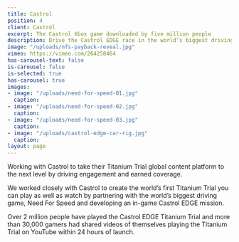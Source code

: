 ```yaml
---
title: Castrol
position: 4
client: Castrol
excerpt: The Castrol Xbox game downloaded by five million people
description: Drive the Castrol EDGE race in the world’s biggest driving game
image: "/uploads/nfs-payback-reveal.jpg"
vimeo: https://vimeo.com/264258464
has-carousel-text: false
is-carousel: false
is-selected: true
has-carousel: true
images:
- image: "/uploads/need-for-speed-01.jpg"
  caption: 
- image: "/uploads/need-for-speed-02.jpg"
  caption: 
- image: "/uploads/need-for-speed-03.jpg"
  caption: 
- image: "/uploads/castrol-edge-car-rig.jpg"
  caption: 
layout: page
---
```


Working with Castrol to take their Titanium Trial global content platform to the next level by driving engagement and earned coverage.

We worked closely with Castrol to create the world’s first Titanium Trial you can play as well as watch by partnering with the world’s biggest driving game, Need For Speed and developing an in-game Castrol EDGE mission.

Over 2 million people have played the Castrol EDGE Titanium Trial and more than 30,000 gamers had shared videos of themselves playing the Titanium Trial on YouTube within 24 hours of launch.